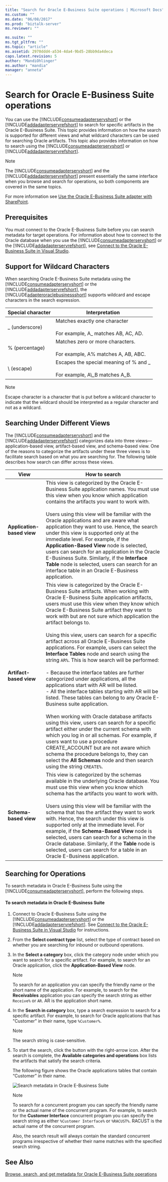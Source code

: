 ```yaml
---
title: "Search for Oracle E-Business Suite operations | Microsoft Docs"
ms.custom: ""
ms.date: "06/08/2017"
ms.prod: "biztalk-server"
ms.reviewer: ""

ms.suite: ""
ms.tgt_pltfrm: ""
ms.topic: "article"
ms.assetid: 2970ddd4-a534-4da4-9bd5-28bb9da4deca
caps.latest.revision: 5
author: "MandiOhlinger"
ms.author: "mandia"
manager: "anneta"
---
```

# Search for Oracle E-Business Suite operations
You can use the [!INCLUDE[consumeadapterservshort](../../includes/consumeadapterservshort-md.md)] or the [!INCLUDE[addadapterservrefshort](../../includes/addadapterservrefshort-md.md)] to search for specific artifacts in the Oracle E-Business Suite. This topic provides information on how the search is supported for different views and what wildcard characters can be used for searching Oracle artifacts. This topic also provides information on how to search using the [!INCLUDE[consumeadapterservshort](../../includes/consumeadapterservshort-md.md)] or [!INCLUDE[addadapterservrefshort](../../includes/addadapterservrefshort-md.md)].  


  
> [!NOTE]
>  The [!INCLUDE[consumeadapterservshort](../../includes/consumeadapterservshort-md.md)] and the [!INCLUDE[addadapterservrefshort](../../includes/addadapterservrefshort-md.md)] present essentially the same interface when you browse and search for operations, so both components are covered in the same topics.  
  
 For more information see [Use the Oracle E-Business Suite adapter with SharePoint](../../adapters-and-accelerators/adapter-oracle-ebs/use-the-oracle-e-business-suite-adapter-with-sharepoint.md).  
  
## Prerequisites  
 You must connect to the Oracle E-Business Suite before you can search metadata for target operations. For information about how to connect to the Oracle database when you use the [!INCLUDE[consumeadapterservshort](../../includes/consumeadapterservshort-md.md)] or the [!INCLUDE[addadapterservrefshort](../../includes/addadapterservrefshort-md.md)], see [Connect to the Oracle E-Business Suite in Visual Studio](../../adapters-and-accelerators/adapter-oracle-ebs/connect-to-the-oracle-e-business-suite-in-visual-studio.md).  
  
## Support for Wildcard Characters  
 When searching Oracle E-Business Suite metadata using the [!INCLUDE[consumeadapterservshort](../../includes/consumeadapterservshort-md.md)] or the [!INCLUDE[addadapterservrefshort](../../includes/addadapterservrefshort-md.md)], the [!INCLUDE[adapteroraclebusinessshort](../../includes/adapteroraclebusinessshort-md.md)] supports wildcard and escape characters in the search expression.  
  
|Special character|Interpretation|  
|-----------------------|--------------------|  
|_ (underscore)|Matches exactly one character<br /><br /> For example, A_ matches AB, AC, AD.|  
|% (percentage)|Matches zero or more characters.<br /><br /> For example, A% matches A, AB, ABC.|  
|\ (escape)|Escapes the special meaning of % and _<br /><br /> For example, A\\_B matches A_B.|  
  
> [!NOTE]
>  Escape character is a character that is put before a wildcard character to indicate that the wildcard should be interpreted as a regular character and not as a wildcard.  
  
## Searching Under Different Views  
 The [!INCLUDE[consumeadapterservshort](../../includes/consumeadapterservshort-md.md)] and the [!INCLUDE[addadapterservrefshort](../../includes/addadapterservrefshort-md.md)] categorizes data into three views—application-based view, artifact-based view, and schema-based view. One of the reasons to categorize the artifacts under these three views is to facilitate search based on what you are searching for. The following table describes how search can differ across these views.  
  
|View|How to search|  
|----------|-------------------|  
|**Application-based view**|This view is categorized by the Oracle E-Business Suite application names. You must use this view when you know which application contains the artifacts you want to work with.<br /><br /> Users using this view will be familiar with the Oracle applications and are aware what application they want to use. Hence, the search under this view is supported only at the immediate level. For example, if the **Application-Based View** node is selected, users can search for an application in the Oracle E-Business Suite. Similarly, if the **Interface Table** node is selected, users can search for an interface table in an Oracle E-Business application.|  
|**Artifact-based view**|This view is categorized by the Oracle E-Business Suite artifacts. When working with Oracle E-Business Suite application artifacts, users must use this view when they know which Oracle E-Business Suite artifact they want to work with but are not sure which application the artifact belongs to.<br /><br /> Using this view, users can search for a specific artifact across all Oracle E-Business Suite applications. For example, users can select the **Interface Tables** node and search using the string `AR%`. This is how search will be performed:<br /><br /> -   Because the interface tables are further categorized under applications, all the applications start with AR will be listed.<br />-   All the interface tables starting with AR will be listed. These tables can belong to any Oracle E-Business suite application.<br /><br /> When working with Oracle database artifacts using this view, users can search for a specific artifact either under the current schema with which you log in or all schemas. For example, if users want to use a procedure CREATE_ACCOUNT but are not aware which schema the procedure belongs to, they can select the **All Schemas** node and then search using the string `CREATE%`.|  
|**Schema-based view**|This view is categorized by the schemas available in the underlying Oracle database. You must use this view when you know which schema has the artifacts you want to work with.<br /><br /> Users using this view will be familiar with the schema that has the artifact they want to work with. Hence, the search under this view is supported only at the immediate level. For example, if the **Schema-Based View** node is selected, users can search for a schema in the Oracle database. Similarly, if the **Table** node is selected, users can search for a table in an Oracle E-Business application.|  
  
## Searching for Operations  
 To search metadata in Oracle E-Business Suite using the [!INCLUDE[consumeadapterservshort](../../includes/consumeadapterservshort-md.md)], perform the following steps.  
  
#### To search metadata in Oracle E-Business Suite  
  
1. Connect to Oracle E-Business Suite using the [!INCLUDE[consumeadapterservshort](../../includes/consumeadapterservshort-md.md)] or the [!INCLUDE[addadapterservrefshort](../../includes/addadapterservrefshort-md.md)]. See [Connect to the Oracle E-Business Suite in Visual Studio](../../adapters-and-accelerators/adapter-oracle-ebs/connect-to-the-oracle-e-business-suite-in-visual-studio.md) for instructions.  
  
2. From the **Select contract type** list, select the type of contract based on whether you are searching for inbound or outbound operations.  
  
3. In the **Select a category** box, click the category node under which you want to search for a specific artifact. For example, to search for an Oracle application, click the **Application-Based View** node.  
  
   > [!NOTE]
   >  To search for an application you can specify the friendly name or the short name of the application. For example, to search for the **Receivables** application you can specify the search string as either `Receive%` or `AR`. AR is the application short name.  
  
4. In the **Search in category** box, type a search expression to search for a specific artifact. For example, to search for Oracle applications that has "Customer" in their name, type `%Customer%`.  
  
   > [!NOTE]
   >  The search string is case-sensitive.  
  
5. To start the search, click the button with the right-arrow icon. After the search is complete, the **Available categories and operations** box lists the artifacts that satisfy the search criteria.  
  
    The following figure shows the Oracle applications tables that contain “Customer” in their name.  
  
    ![Search metadata in Oracle E&#45;Business Suite](../../adapters-and-accelerators/adapter-oracle-ebs/media/e6278992-a475-4a35-8371-db862f25a720.gif "e6278992-a475-4a35-8371-db862f25a720")  
  
   > [!NOTE]
   >  To search for a concurrent program you can specify the friendly name or the actual name of the concurrent program. For example, to search for the **Customer Interface** concurrent program you can specify the search string as either `%Customer Interface%` or `%RACUST%`. RACUST is the actual name of the concurrent program.  
   >   
   >  Also, the search result will always contain the standard concurrent programs irrespective of whether their name matches with the specified search string.  
  
## See Also  
 [Browse, search, and get metadata for Oracle E-Business Suite operations](../../adapters-and-accelerators/adapter-oracle-ebs/browse-search-and-get-metadata-for-oracle-e-business-suite-operations.md)